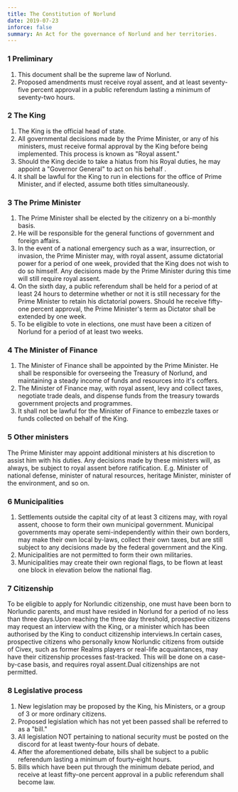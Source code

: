 ```yaml
---
title: The Constitution of Norlund
date: 2019-07-23
inforce: false
summary: An Act for the governance of Norlund and her territories.
---
```


### 1 Preliminary

1. This document shall be the supreme law of Norlund.
2. Proposed amendments must receive royal assent, and at least seventy-five percent approval in a public referendum lasting a minimum of seventy-two hours.

### 2 The King

1. The King is the official head of state.
2. All governmental decisions made by the Prime Minister, or any of his ministers, must receive formal approval by the King before being implemented. This process is known as "Royal assent."
3. Should the King decide to take a hiatus from his Royal duties, he may appoint a "Governor General" to act on his behalf .
4. It shall be lawful for the King to run in elections for the office of Prime Minister, and if elected, assume both titles simultaneously.

### 3 The Prime Minister

1. The Prime Minister shall be elected by the citizenry on a bi-monthly basis.
2. He will be responsible for the general functions of government and foreign affairs.
3.  In the event of a national emergency such as a war, insurrection, or invasion, the Prime Minister may, with royal assent, assume dictatorial power for a period of one week, provided that the King does not wish to do so himself. Any decisions made by the Prime Minister during this time will still require royal assent.
4. On the sixth day, a public referendum shall be held for a period of at least 24 hours to determine whether or not it is still necessary for the Prime Minister to retain his dictatorial powers. Should he receive fifty-one percent approval, the Prime Minister's term as Dictator shall be extended by one week.
5. To be eligible to vote in elections, one must have been a citizen of Norlund for a period of at least two weeks.

### 4 The Minister of Finance

1. The Minister of Finance shall be appointed by the Prime Minister. He shall be responsible for overseeing the Treasury of Norlund, and maintaining a steady income of funds and resources into it's coffers.
2. The Minister of Finance may, with royal assent, levy and collect taxes, negotiate trade deals, and dispense funds from the treasury towards government projects and programmes.
3. It shall not be lawful for the Minister of Finance to embezzle taxes or funds collected on behalf of the King.

### 5 Other ministers

The Prime Minister may appoint additional ministers at his discretion to assist him with his duties. Any decisions made by these ministers will, as always, be subject to royal assent before ratification. E.g. Minister of national defense, minister of natural resources, heritage Minister, minister of the environment, and so on.

### 6 Municipalities

1. Settlements outside the capital city of at least 3 citizens may, with royal assent, choose to form their own municipal government. Municipal governments may operate semi-independently within their own borders, may make their own local by-laws, collect their own taxes, but are still subject to any decisions made by the federal government and the King.
2. Municipalities are not permitted to form their own militaries.
3. Municipalities may create their own regional flags, to be flown at least one block in elevation below the national flag.

### 7 Citizenship

To be eligible to apply for Norlundic citizenship, one must have been born to Norlundic parents, and must have resided in Norlund for a period of no less than three days.Upon reaching the three day threshold, prospective citizens may request an interview with the King, or a minister which has been authorised by the King to conduct citizenship interviews.In certain cases, prospective citizens who personally know Norlundic citizens from outside of Civex, such as former Realms players or real-life acquaintances, may have their citizenship processes fast-tracked. This will be done on a case-by-case basis, and requires royal assent.Dual citizenships are not permitted.

### 8 Legislative process

1. New legislation may be proposed by the King, his Ministers, or a group of 3 or more ordinary citizens.
2. Proposed legislation which has not yet been passed shall be referred to as a "bill."
3. All legislation NOT pertaining to national security must be posted on the discord for at least twenty-four hours of debate.
4. After the aforementioned debate, bills shall be subject to a public referendum lasting a minimum of fourty-eight hours.
5. Bills which have been put through the minimum debate period, and receive at least fifty-one percent approval in a public referendum shall become law.
